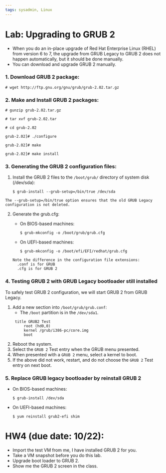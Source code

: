 ```yaml
---
tags: sysadmin, Linux
---
```


# Lab: Upgrading to GRUB 2     
- When you do an in-place upgrade of Red Hat Enterprise Linux (RHEL) from version 6 to 7, the upgrade from GRUB Legacy to GRUB 2 does not happen automatically, but it should be done manually.
- You can download and upgrade GRUB 2 manually.

### 1. Download GRUB 2 package:
```
# wget http://ftp.gnu.org/gnu/grub/grub-2.02.tar.gz
``` 

### 2. Make and Install GRUB 2 packages:
```
# gunzip grub-2.02.tar.gz

# tar xvf grub-2.02.tar

# cd grub-2.02

grub-2.02]# ./configure

grub-2.02]# make

grub-2.02]# make install
```

### 3. Generating the GRUB 2 configuration files:
    
1. Install the GRUB 2 files to the ``/boot/grub/`` directory of system disk (/dev/sda):
    ```
    $ grub-install --grub-setup=/bin/true /dev/sda
    ```  

  ```
  The --grub-setup=/bin/true option ensures that the old GRUB Legacy configuration is not deleted.
  ```

2. Generate the grub.cfg: 
   - On BIOS-based machines:
        ```
        $ grub-mkconfig -o /boot/grub/grub.cfg
        ```
    - On UEFI-based machines:
        ```
        $ grub-mkconfig -o /boot/efi/EFI/redhat/grub.cfg
        ```
    
    ```
    Note the difference in the configuration file extensions:
      .conf is for GRUB
      .cfg is for GRUB 2 
    ```    

### 4. Testing GRUB 2 with GRUB Legacy bootloader still installed
To safely test GRUB 2 configuration, we will start GRUB 2 from GRUB Legacy.

1. Add a new section into ``/boot/grub/grub.conf``: 
   - The ``/boot`` partition is in the ``/dev/sda1``.
   ```
    title GRUB2 Test
	    root (hd0,0)
	    kernel /grub/i386-pc/core.img
	    boot
   ```
2. Reboot the system. 
3. Select the ``GRUB 2`` Test entry when the GRUB menu presented.
4. When presented with a ``GRUB 2`` menu, select a kernel to boot.
5. If the above did not work, restart, and do not choose the ``GRUB 2`` Test entry on next boot.  

### 5. Replace GRUB legacy bootloader by reinstall GRUB 2
   - On BIOS-based machines:
     ```
     $ grub-install /dev/sda
     ```
   - On UEFI-based machines:
     ```
     $ yum reinstall grub2-efi shim
     ```

# HW4 (due date: 10/22):
- Import the test VM from me, I have installed GRUB 2 for you.
- Take a VM snapshot before you do this lab.
- Upgrade boot loader to GRUB 2.
- Show me the GRUB 2 screen in the class.